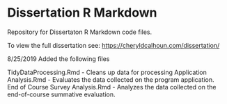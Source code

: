 # Dissertation R Markdown 
Repository for Dissertaton R Markdown code files.

To view the full dissertation see: https://cheryldcalhoun.com/dissertation/

8/25/2019
Added the following files

TidyDataProcessing.Rmd - Cleans up data for processing
Application Analysis.Rmd - Evaluates the data collected on the program application.
End of Course Survey Analysis.Rmd - Analyzes the data collected on the end-of-course summative evaluation.
